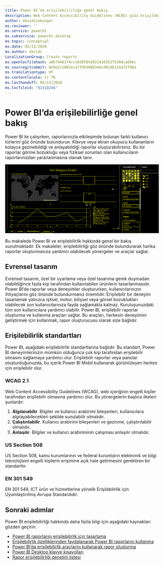 ```yaml
---
title: Power BI’da erişilebilirliğe genel bakış
description: Web Content Accessibility Guidelines (WCAG) gibi erişilebilir Power BI Desktop raporları oluşturmaya yönelik özellikler ve öneriler
author: davidiseminger
ms.reviewer: ''
ms.service: powerbi
ms.subservice: powerbi-desktop
ms.topic: conceptual
ms.date: 02/21/2020
ms.author: davidi
LocalizationGroup: Create reports
ms.openlocfilehash: a8bf446174cc16d95842022416352f538dca69ec
ms.sourcegitcommit: 0e9e211082eca7fd939803e0cd9c6b114af2f90a
ms.translationtype: HT
ms.contentlocale: tr-TR
ms.lasthandoff: 05/13/2020
ms.locfileid: "83310246"
---
```

# <a name="overview-of-accessibility-in-power-bi"></a>Power BI’da erişilebilirliğe genel bakış

Power BI ile çalışırken, raporlarınızla etkileşimde bulunan farklı kullanıcı türlerini göz önünde bulundurun. Klavye veya ekran okuyucu kullananların kolayca gezinebildiği ve anlayabildiği raporlar oluşturabilirsiniz. Bu tür raporlar görme bozukluğu veya fiziksel sorunları olan kullanıcıların raporlarınızdan yararlanmasına olanak tanır.

![Yüksek karşıtlık pencere ayarları](media/desktop-accessibility/accessibility-05b.png)

Bu makalede Power BI ve erişilebilirlik hakkında genel bir bakış sunulmaktadır. Ek makaleler, erişilebilirliği göz önünde bulundurarak harika raporlar oluşturmanıza yardımcı olabilecek yönergeler ve araçlar sağlar.

## <a name="universal-design"></a>Evrensel tasarım

Evrensel tasarım, özel bir uyarlama veya özel tasarıma gerek duymadan olabildiğince fazla kişi tarafından kullanılabilen ürünlerin tasarlanmasıdır. Power BI’da raporlar veya deneyimler oluştururken, kullanıcılarınızın ihtiyaçlarını göz önünde bulundurmanız önemlidir. Erişilebilir bir deneyim tasarlamak yalnızca işitsel, motor, bilişsel veya görsel bozuklukları olabilecek son kullanıcılarınıza fayda sağlamakla kalmaz. Kuruluşunuzdaki tüm son kullanıcılara yardımcı olabilir. Power BI, erişilebilir raporlar oluşturma ve kullanma araçları sağlar. Bu araçları, herkesin deneyimini geliştirmek için kullanmak, rapor oluşturucusu olarak size bağlıdır.

## <a name="accessibility-standards"></a>Erişilebilirlik standartları

Power BI, aşağıdaki erişilebilirlik standartlarına bağlıdır. Bu standart, Power BI deneyimlerinizin mümkün olduğunca çok kişi tarafından erişilebilir olmasını sağlamaya yardımcı olur. Erişilebilir raporlar veya panolar oluşturduğunuzda, bu içerik Power BI Mobil kullanarak görüntüleyen herkes için erişilebilir olur.

### <a name="wcag-21"></a>WCAG 2.1

Web Content Accessibility Guidelines (WCAG), web içeriğinin engelli kişiler tarafından erişilebilir olmasına yardımcı olur. Bu yönergelerin başlıca ilkeleri şunlardır:

1. **Algılanabilir**. Bilgiler ve kullanıcı arabirimi bileşenleri, kullanıcılara algılayabilecekleri şekilde sunulabilir olmalıdır.
2. **Çalıştırılabilir**. Kullanıcı arabirimi bileşenleri ve gezinme, çalıştırılabilir olmalıdır.
3. **Anlaşılır**. Bilgiler ve kullanıcı arabiriminin çalışması anlaşılır olmalıdır.

### <a name="us-section-508"></a>US Section 508

US Section 508, kamu kurumlarının ve federal kurumların elektronik ve bilgi teknolojisini engelli kişilerin erişimine açık hale getirmesini gerektiren bir standarttır.

### <a name="en-301-549"></a>EN 301 549

EN 301 549, ICT ürün ve hizmetlerine yönelik Erişilebilirlik için Uyumlaştırılmış Avrupa Standardıdır.  

## <a name="next-steps"></a>Sonraki adımlar

Power BI erişilebilirliği hakkında daha fazla bilgi için aşağıdaki kaynakları gözden geçirin:

* [Power BI raporlarını erişilebilirlik için tasarlama](desktop-accessibility-creating-reports.md)
* [Erişilebilirlik özelliklerinden faydalanarak Power BI raporlarını kullanma](desktop-accessibility-consuming-tools.md)
* [Power BI’da erişilebilirlik araçlarını kullanarak rapor oluşturma](desktop-accessibility-creating-tools.md)
* [Power BI Desktop klavye kısayolları](desktop-accessibility-keyboard-shortcuts.md)
* [Rapor erişilebilirliği denetim listesi](desktop-accessibility-creating-reports.md#report-accessibility-checklist)


